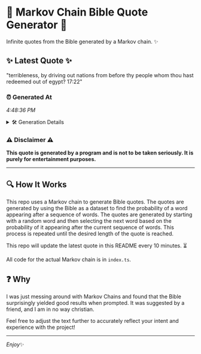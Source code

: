 # 📖 Markov Chain Bible Quote Generator 📖

Infinite quotes from the Bible generated by a Markov chain. ✨

## ✨ Latest Quote ✨
"terribleness, by driving out nations from before thy people whom thou hast redeemed out of egypt? 17:22"

### ⏰ Generated At
*4:48:36 PM*

<details>
    <summary>🛠️ Generation Details</summary>
    <p>
        <strong>🌱 Seed:</strong> terribleness,<br>
        <strong>🔄 Iterations:</strong> 16<br>
        <strong>📜 Context History:</strong><br>[ terribleness, ]: by<br>[ terribleness,, by ]: driving<br>[ terribleness,, by, driving ]: out<br>[ terribleness,, by, driving, out ]: nations<br>[ terribleness,, by, driving, out, nations ]: from<br>[ terribleness,, by, driving, out, nations, from ]: before<br>[ by, driving, out, nations, from, before ]: thy<br>[ driving, out, nations, from, before, thy ]: people<br>[ out, nations, from, before, thy, people ]: whom<br>[ nations, from, before, thy, people, whom ]: thou<br>[ from, before, thy, people, whom, thou ]: hast<br>[ before, thy, people, whom, thou, hast ]: redeemed<br>[ thy, people, whom, thou, hast, redeemed ]: out<br>[ people, whom, thou, hast, redeemed, out ]: of<br>[ whom, thou, hast, redeemed, out, of ]: egypt?<br>[ thou, hast, redeemed, out, of, egypt? ]: 17:22<br>
    </p>
</details>

### ⚠️ Disclaimer ⚠️
**This quote is generated by a program and is not to be taken seriously. It is purely for entertainment purposes.**

---

## 🔍 How It Works

This repo uses a Markov chain to generate Bible quotes. The quotes are generated by using the Bible as a dataset to find the probability of a word appearing after a sequence of words. The quotes are generated by starting with a random word and then selecting the next word based on the probability of it appearing after the current sequence of words. This process is repeated until the desired length of the quote is reached.

This repo will update the latest quote in this README every 10 minutes. ⏳

All code for the actual Markov chain is in `index.ts`.

## ❓ Why

I was just messing around with Markov Chains and found that the Bible surprisingly yielded good results when prompted. 
It was suggested by a friend, and I am in no way christian.

Feel free to adjust the text further to accurately reflect your intent and experience with the project!

---

*Enjoy*✨
